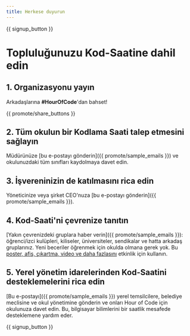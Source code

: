 ```yaml
---
title: Herkese duyurun
---
```


{{ signup_button }}

# Topluluğunuzu Kod-Saatine dahil edin

## 1. Organizasyonu yayın

Arkadaşlarına **#HourOfCode**'dan bahset!

{{ promote/share_buttons }}

## 2. Tüm okulun bir Kodlama Saati talep etmesini sağlayın

Müdürünüze [bu e-postayı gönderin]({{ promote/sample_emails }}) ve okulunuzdaki tüm sınıfları kaydolmaya davet edin.

## 3. İşvereninizin de katılmasını rica edin

Yöneticinize veya şirket CEO'nuza [bu e-postayı gönderin]({{ promote/sample_emails }}).

## 4. Kod-Saati'ni çevrenize tanıtın

[Yakın çevrenizdeki gruplara haber verin]({{ promote/sample_emails }}): öğrenci/izci kulüpleri, kiliseler, üniversiteler, sendikalar ve hatta arkadaş gruplarınız. Yeni beceriler öğrenmek için okulda olmana gerek yok. Bu [poster, afiş, çıkartma, video ve daha fazlasını](/promote/resources) etkinlik için kullanın.

## 5. Yerel yönetim idarelerinden Kod-Saatini desteklemelerini rica edin

[Bu e-postayı]({{ promote/sample_emails }}) yerel temsilcilere, belediye meclisine ve okul yönetimine gönderin ve onları Hour of Code için okulunuza davet edin. Bu, bilgisayar bilimlerini bir saatlik mesafede desteklemene yardım eder.

{{ signup_button }}